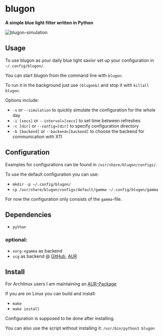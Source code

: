 # blugon
**A simple blue light filter written in Python**

![blugon-simulation](https://thumbs.gfycat.com/LeanSnappyGemsbok.webp)

## Usage
To use blugon as your daily blue light savior set up your configuration in `~/.config/blugon/`.

You can start blugon from the command line with `blugon`.

To run it in the background just use `(blugon&)` and stop it with `killall blugon`.

Options include:

- `-s` or `--simulation` to quickly simulate the configuration for the whole day
- `-i [secs]` or `--interval=[secs]` to set time between refreshes
- `-c [dir]` or `--config=[dir]` to specify configuration directory
- `-b [backend]` or `--backend=[backend]` to choose the backend for communication with X11

## Configuration
Examples for configurations can be found in `/usr/share/blugon/configs/`.

To use the default configuration you can use:
- `mkdir -p ~/.config/blugon/`
- `cp /usr/share/blugon/configs/default/gamma ~/.config/blugon/gamma`

For now the configuration only consists of the `gamma`-file.

## Dependencies
- `python`
### optional:
- `xorg-xgamma` as backend
- `scg` as backend @ [GitHub](https://github.com/jumper149/scg), [AUR](https://aur.archlinux.org/packages/scg)

## Install
For Archlinux users I am maintaining an [AUR-Package](https://aur.archlinux.org/packages/blugon)

If you are on Linux you can build and install:
- `make`
- `make install`

Configuration is supposed to be done after installing.

You can also use the script without installing it:
  `/usr/bin/python3 blugon`
